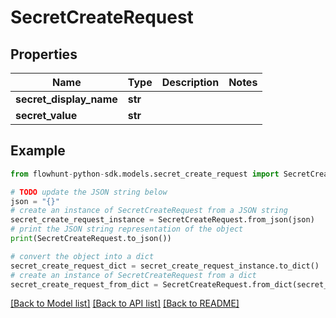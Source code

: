 # SecretCreateRequest


## Properties

Name | Type | Description | Notes
------------ | ------------- | ------------- | -------------
**secret_display_name** | **str** |  | 
**secret_value** | **str** |  | 

## Example

```python
from flowhunt-python-sdk.models.secret_create_request import SecretCreateRequest

# TODO update the JSON string below
json = "{}"
# create an instance of SecretCreateRequest from a JSON string
secret_create_request_instance = SecretCreateRequest.from_json(json)
# print the JSON string representation of the object
print(SecretCreateRequest.to_json())

# convert the object into a dict
secret_create_request_dict = secret_create_request_instance.to_dict()
# create an instance of SecretCreateRequest from a dict
secret_create_request_from_dict = SecretCreateRequest.from_dict(secret_create_request_dict)
```
[[Back to Model list]](../README.md#documentation-for-models) [[Back to API list]](../README.md#documentation-for-api-endpoints) [[Back to README]](../README.md)


